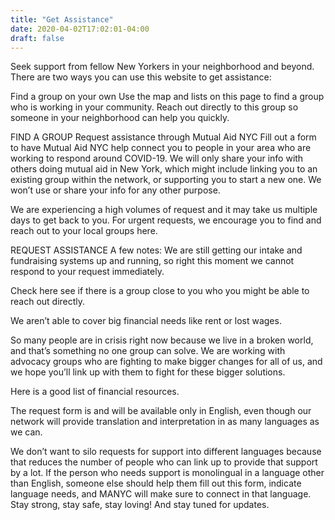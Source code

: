 ```yaml
---
title: "Get Assistance"
date: 2020-04-02T17:02:01-04:00
draft: false
---
```


Seek support from fellow New Yorkers in your neighborhood and beyond.
There are two ways you can use this website to get assistance:

Find a group on your own
Use the map and lists on this page to find a group who is working in your community. Reach out directly to this group so someone in your neighborhood can help you quickly.

FIND A GROUP
Request assistance through Mutual Aid NYC
Fill out a form to have Mutual Aid NYC help connect you to people in your area who are working to respond around COVID-19. We will only share your info with others doing mutual aid in New York, which might include linking you to an existing group within the network, or supporting you to start a new one. We won’t use or share your info for any other purpose.

We are experiencing a high volumes of request and it may take us multiple days to get back to you. For urgent requests, we encourage you to find and reach out to your local groups here.

REQUEST ASSISTANCE
A few notes:
We are still getting our intake and fundraising systems up and running, so right this moment we cannot respond to your request immediately.

Check here see if there is a group close to you who you might be able to reach out directly.

We aren’t able to cover big financial needs like rent or lost wages.

So many people are in crisis right now because we live in a broken world, and that’s something no one group can solve. We are working with advocacy groups who are fighting to make bigger changes for all of us, and we hope you’ll link up with them to fight for these bigger solutions.

Here is a good list of financial resources.

The request form is and will be available only in English, even though our network will provide translation and interpretation in as many languages as we can.

We don’t want to silo requests for support into different languages because that reduces the number of people who can link up to provide that support by a lot. If the person who needs support is monolingual in a language other than English, someone else should help them fill out this form, indicate language needs, and MANYC will make sure to connect in that language.
Stay strong, stay safe, stay loving! And stay tuned for updates.

